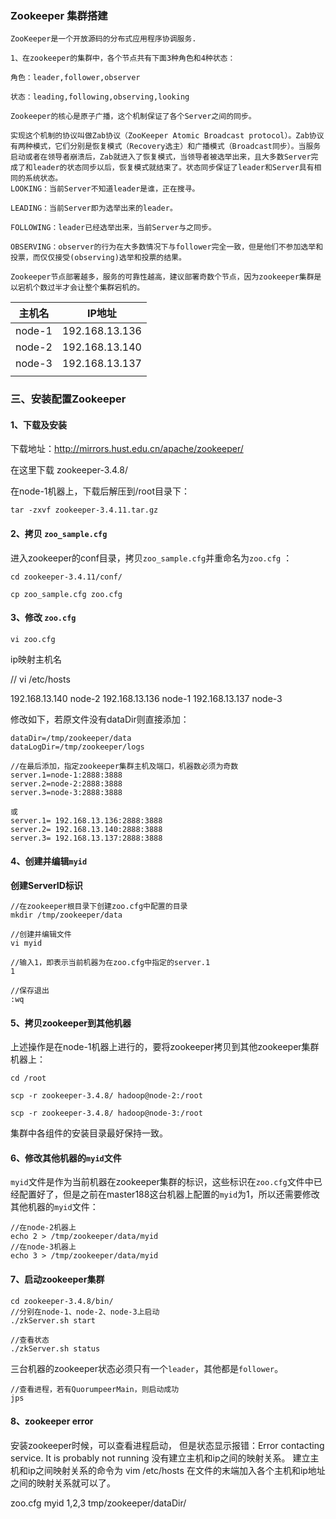 ### Zookeeper 集群搭建



```doc
ZooKeeper是一个开放源码的分布式应用程序协调服务.

1、在zookeeper的集群中，各个节点共有下面3种角色和4种状态：

角色：leader,follower,observer

状态：leading,following,observing,looking

Zookeeper的核心是原子广播，这个机制保证了各个Server之间的同步。

实现这个机制的协议叫做Zab协议（ZooKeeper Atomic Broadcast protocol）。Zab协议有两种模式，它们分别是恢复模式（Recovery选主）和广播模式（Broadcast同步）。当服务启动或者在领导者崩溃后，Zab就进入了恢复模式，当领导者被选举出来，且大多数Server完成了和leader的状态同步以后，恢复模式就结束了。状态同步保证了leader和Server具有相同的系统状态。
LOOKING：当前Server不知道leader是谁，正在搜寻。

LEADING：当前Server即为选举出来的leader。

FOLLOWING：leader已经选举出来，当前Server与之同步。

OBSERVING：observer的行为在大多数情况下与follower完全一致，但是他们不参加选举和投票，而仅仅接受(observing)选举和投票的结果。

Zookeeper节点部署越多，服务的可靠性越高，建议部署奇数个节点，因为zookeeper集群是以宕机个数过半才会让整个集群宕机的。
```





| 主机名    | IP地址           |
| ------ | -------------- |
| node-1 | 192.168.13.136 |
| node-2 | 192.168.13.140 |
| node-3 | 192.168.13.137 |
|        |                |

### 三、安装配置Zookeeper

#### 1、下载及安装

下载地址：http://mirrors.hust.edu.cn/apache/zookeeper/

在这里下载 zookeeper-3.4.8/ 

在node-1机器上，下载后解压到/root目录下：

```
tar -zxvf zookeeper-3.4.11.tar.gz 
```

#### 2、拷贝 `zoo_sample.cfg`

进入zookeeper的conf目录，拷贝`zoo_sample.cfg`并重命名为`zoo.cfg` ：

```
cd zookeeper-3.4.11/conf/

cp zoo_sample.cfg zoo.cfg

```

#### 3、修改 `zoo.cfg`

```
vi zoo.cfg
```



ip映射主机名

// vi /etc/hosts

192.168.13.140 node-2
192.168.13.136 node-1
192.168.13.137 node-3

修改如下，若原文件没有dataDir则直接添加：

```
dataDir=/tmp/zookeeper/data
dataLogDir=/tmp/zookeeper/logs

//在最后添加，指定zookeeper集群主机及端口，机器数必须为奇数
server.1=node-1:2888:3888
server.2=node-2:2888:3888
server.3=node-3:2888:3888

或
server.1= 192.168.13.136:2888:3888
server.2= 192.168.13.140:2888:3888
server.3= 192.168.13.137:2888:3888
```

#### 4、创建并编辑`myid` 

**创建ServerID标识**

```
//在zookeeper根目录下创建zoo.cfg中配置的目录
mkdir /tmp/zookeeper/data

//创建并编辑文件
vi myid

//输入1，即表示当前机器为在zoo.cfg中指定的server.1
1

//保存退出
:wq
```

#### 5、拷贝zookeeper到其他机器

上述操作是在node-1机器上进行的，要将zookeeper拷贝到其他zookeeper集群机器上：

```
cd /root

scp -r zookeeper-3.4.8/ hadoop@node-2:/root

scp -r zookeeper-3.4.8/ hadoop@node-3:/root
```

集群中各组件的安装目录最好保持一致。



#### 6、修改其他机器的`myid`文件

`myid`文件是作为当前机器在zookeeper集群的标识，这些标识在`zoo.cfg`文件中已经配置好了，但是之前在master188这台机器上配置的`myid`为1，所以还需要修改其他机器的`myid`文件：

```
//在node-2机器上
echo 2 > /tmp/zookeeper/data/myid
//在node-3机器上
echo 3 > /tmp/zookeeper/data/myid
```

#### 7、启动zookeeper集群

```
cd zookeeper-3.4.8/bin/
//分别在node-1、node-2、node-3上启动
./zkServer.sh start

//查看状态
./zkServer.sh status
```

三台机器的zookeeper状态必须只有一个`leader`，其他都是`follower`。

```
//查看进程，若有QuorumpeerMain，则启动成功
jps
```

#### 8、zookeeper error
安装zookeeper时候，可以查看进程启动，
但是状态显示报错：Error contacting service. It is probably not running
没有建立主机和ip之间的映射关系。
建立主机和ip之间映射关系的命令为
vim /etc/hosts 
在文件的末端加入各个主机和ip地址之间的映射关系就可以了。

zoo.cfg
myid  1,2,3
tmp/zookeeper/dataDir/


